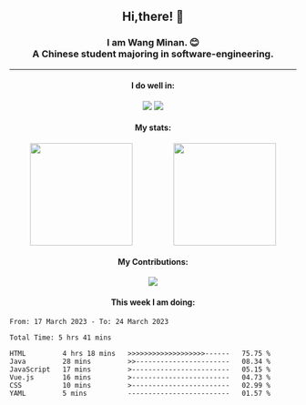 <div align="center">
	<h2>
		Hi,there! 👋
	</h2>
	<h3>
		I am Wang Minan. 😊 <br>
		A Chinese student majoring in software-engineering.
	</h3>
	<hr>
	<h4>I do well in:</h4>
		<div>
			<img src="https://img.shields.io/badge/-Java-orange" />
			<img src="https://img.shields.io/badge/-Vue.js-brightgreen" />
		</div>
	<h4>My stats:</h4>
	<div style="display: flex; justify-content: space-around;">
		<img style="height: 180px;" src="https://github-readme-stats.vercel.app/api?username=WangMinan&show_icons=true" />
		<img style="height: 180px;" src="https://github-readme-stats.vercel.app/api/top-langs/?username=WangMinan&layout=compact" />
	</div>
	<h4>My Contributions:</h4>
	<div>
		<img src="https://github-readme-activity-graph.cyclic.app/graph?username=WangMinan&theme=vue" />
	</div>
    <h4 style="text-align=center;">This week I am doing:</h4>
</div>

<!--START_SECTION:waka-->

```text
From: 17 March 2023 - To: 24 March 2023

Total Time: 5 hrs 41 mins

HTML         4 hrs 18 mins   >>>>>>>>>>>>>>>>>>>------   75.75 %
Java         28 mins         >>-----------------------   08.34 %
JavaScript   17 mins         >------------------------   05.15 %
Vue.js       16 mins         >------------------------   04.73 %
CSS          10 mins         >------------------------   02.99 %
YAML         5 mins          -------------------------   01.57 %
```

<!--END_SECTION:waka-->
